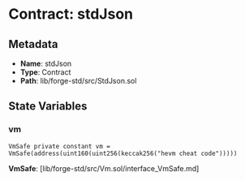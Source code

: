 # Contract: stdJson

## Metadata

- **Name**: stdJson
- **Type**: Contract
- **Path**: lib/forge-std/src/StdJson.sol

## State Variables

### vm

```solidity
VmSafe private constant vm = VmSafe(address(uint160(uint256(keccak256("hevm cheat code")))))
```

**VmSafe**: [lib/forge-std/src/Vm.sol/interface_VmSafe.md]
